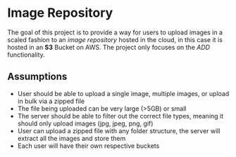 # Image Repository
The goal of this project is to provide a way for users to upload images in a scaled fashion to an _image repository_ hosted in the cloud, in this case it is hosted in an **S3** Bucket on AWS. The project only focuses on the _ADD_ functionality.

## Assumptions
- User should be able to upload a single image, multiple images, or upload in bulk via a zipped file
- The file being uploaded can be very large (>5GB) or small
- The server should be able to filter out the correct file types, meaning it should only upload images (jpg, jpeg, png, gif)
- User can upload a zipped file with any folder structure, the server will extract all the images and store them
- Each user will have their own respective buckets
